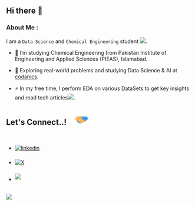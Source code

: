 ## Hi there 👋

<!--
**sufwanmubeen/sufwanmubeen** is a ✨ _special_ ✨ repository because its `README.md` (this file) appears on your GitHub profile.

Here are some ideas to get you started:

- 🔭 I’m currently working on ...
- 🌱 I’m currently learning ...
- 👯 I’m looking to collaborate on ...
- 🤔 I’m looking for help with ...
- 💬 Ask me about ...![image](https://github.com/user-attachments/assets/cb6de800-4851-4c72-8246-8a4542d29cc3)

- 📫 How to reach me: ...https://cdn.pixabay.com/photo/2018/02/14/03/25/envelope-3152053_1280.png
- 😄 Pronouns: ...https://giphy.com/stickers/confused-question-bingung-1BTllePqKoGgqtZJZ7
- ⚡ Fun fact: ...https://giphy.com/stickers/transparent-kvazz2A4Pa2LHDMzwZ
-->
### About Me :
I am a `Data Science` and `Chemical Engineering` student <img src="https://media.giphy.com/media/kvazz2A4Pa2LHDMzwZ/giphy.gif" width="30">.
- :telescope: I’m studying Chemical Engineering from Pakistan Institute of Engineering and Applied Sciences (PIEAS), Islamabad.

- :seedling: Exploring real-world problems and studying Data Science & AI at [codanics](www.codanics.com).

- :zap: In my free time, I perform EDA on various DataSets to get key insights and read tech articles<img src="https://media.giphy.com/media/1BTllePqKoGgqtZJZ7/giphy.gif" width="30">.

## <b> Let's Connect..!</b><img src="https://github.com/0xAbdulKhalid/0xAbdulKhalid/raw/main/assets/mdImages/handshake.gif" width ="80">
<br>
<div align='left'>

<ul>

<li>
<a href="https://linkedin.com/in/sufwan-mubeen-88b77b289" target="_blank">
<img src="https://img.shields.io/badge/linkedin:  sufwanmubeen-%2300acee.svg?color=405DE6&style=for-the-badge&logo=linkedin&logoColor=white" alt=linkedin style="margin-bottom: 5px;"/>
</a>
</li>

<br>

<li>
<a href="https://x.com/sufwan_mubeen01?t=mVqcPSV9P5dHpj7EnccO9Q&s=09" target="_blank">
<img src="https://img.shields.io/badge/X:  sufwanmubeen-%2300acee.svg?color=1DA1F2&style=for-the-badge&logo=X&logoColor=black" alt=X style="margin-bottom: 5px;"/>
</a>
</li>

<br>

<li>
<a href="mailto:sufwanmubeen@gmail.com" target="_blank">
<img src="https://img.shields.io/badge/gmail:  sufwanmubeen-%23EA4335.svg?style=for-the-badge&logo=gmail&logoColor=white" t=mail style="margin-bottom: 5px;" />
</a>
</li>
	
</ul>
</div>

<br>
<img src="https://user-images.githubusercontent.com/73097560/115834477-dbab4500-a447-11eb-908a-139a6edaec5c.gif">
<br>
<br>
<br>

<div align='center'>
